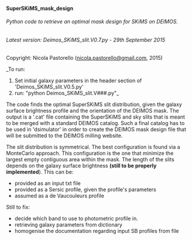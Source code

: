 #### SuperSKiMS_mask_design
###### Python code to retrieve an optimal mask design for SKiMS on DEIMOS. 

###### Latest version: Deimos_SKiMS_slit.V0.7.py - 29th September 2015

Copyright: Nicola Pastorello (nicola.pastorello@gmail.com, 2015)


_To run: 
1. Set initial galaxy parameters in the header section of 'Deimos_SKiMS_slit.V0.5.py'
2. run: "python Deimos_SKiMS_slit.V###.py"_


The code finds the optimal SuperSKiMS slit distribution, given the galaxy surface 
brightness profile and the orientation of the DEIMOS mask. 
The output is a '.cat' file containing the SuperSKiMS and sky slits that is meant to be 
merged with a standard DEIMOS catalog. Such a final catalog has to be used in 
'dsimulator' in order to create the DEIMOS mask design file that will be submitted to 
the DEIMOS milling website. 

The slit distribution is symmetrical. The best configuration is found via a 
MonteCarlo approach. This configuration is the one that minimize the largest 
empty contiguous area within the mask. 
The length of the slits depends on the galaxy surface brightness **(still to be properly implemented**). 
This can be:

- provided as an input txt file
- provided as a Sersic profile, given the profile's parameters
- assumed as a de Vaucouleurs profile

Still to fix:

- decide which band to use to photometric profile in.
- retrieving galaxy parameters from dictionary
- homogenise the documentation regarding input SB profiles from file
